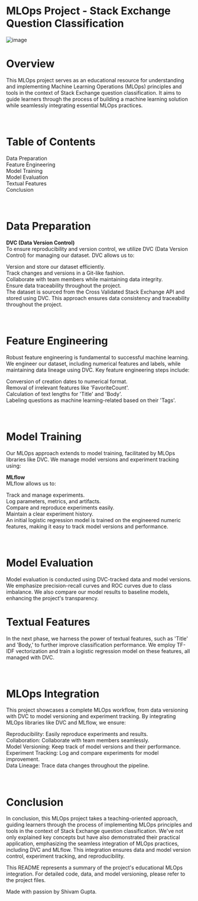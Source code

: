# MLOps Project - Stack Exchange Question Classification

![image](https://github.com/shivam-gupta0/MLOps-Project/assets/85798077/7dfe89ad-8417-4847-8610-8e794ae94b41)

# Overview <br>
This MLOps project serves as an educational resource for understanding and implementing Machine Learning Operations (MLOps) principles and tools in the context of Stack Exchange question classification. It aims to guide learners through the process of building a machine learning solution while seamlessly integrating essential MLOps practices.<br><br><br>

# Table of Contents<br>
Data Preparation<br>
Feature Engineering<br>
Model Training<br>
Model Evaluation<br>
Textual Features<br>
Conclusion<br>
<br><br>
# Data Preparation<br>
**DVC (Data Version Control)** <br>
To ensure reproducibility and version control, we utilize DVC (Data Version Control) for managing our dataset. DVC allows us to: <br>

Version and store our dataset efficiently.<br>
Track changes and versions in a Git-like fashion.<br>
Collaborate with team members while maintaining data integrity.<br>
Ensure data traceability throughout the project.<br>
The dataset is sourced from the Cross Validated Stack Exchange API and stored using DVC. This approach ensures data consistency and traceability throughout the project.<br><br><br>

# Feature Engineering<br>
Robust feature engineering is fundamental to successful machine learning. We engineer our dataset, including numerical features and labels, while maintaining data lineage using DVC. Key feature engineering steps include: <br>

Conversion of creation dates to numerical format. <br>
Removal of irrelevant features like 'FavoriteCount'.<br>
Calculation of text lengths for 'Title' and 'Body'.<br>
Labeling questions as machine learning-related based on their 'Tags'.<br><br><br>
# Model Training<br>
Our MLOps approach extends to model training, facilitated by MLOps libraries like DVC. We manage model versions and experiment tracking using: <br>

**MLflow**<br>
MLflow allows us to:<br>

Track and manage experiments.<br>
Log parameters, metrics, and artifacts.<br>
Compare and reproduce experiments easily.<br>
Maintain a clear experiment history.<br>
An initial logistic regression model is trained on the engineered numeric features, making it easy to track model versions and performance.<br><br><br>

# Model Evaluation<br>
Model evaluation is conducted using DVC-tracked data and model versions. We emphasize precision-recall curves and ROC curves due to class imbalance. We also compare our model results to baseline models, enhancing the project's transparency.<br>

# Textual Features <br>
In the next phase, we harness the power of textual features, such as 'Title' and 'Body,' to further improve classification performance. We employ TF-IDF vectorization and train a logistic regression model on these features, all managed with DVC.<br><br><br>

# MLOps Integration
This project showcases a complete MLOps workflow, from data versioning with DVC to model versioning and experiment tracking. By integrating MLOps libraries like DVC and MLflow, we ensure: <br>

Reproducibility: Easily reproduce experiments and results.<br>
Collaboration: Collaborate with team members seamlessly.<br>
Model Versioning: Keep track of model versions and their performance.<br>
Experiment Tracking: Log and compare experiments for model improvement.<br>
Data Lineage: Trace data changes throughout the pipeline.<br><br><br>

# Conclusion <br>
In conclusion, this MLOps project takes a teaching-oriented approach, guiding learners through the process of implementing MLOps principles and tools in the context of Stack Exchange question classification. We've not only explained key concepts but have also demonstrated their practical application, emphasizing the seamless integration of MLOps practices, including DVC and MLflow. This integration ensures data and model version control, experiment tracking, and reproducibility.

This README represents a summary of the project's educational MLOps integration. For detailed code, data, and model versioning, please refer to the project files.<br>


Made with passion by Shivam Gupta.

